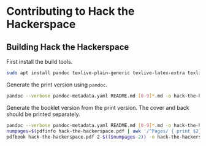 # Contributing to Hack the Hackerspace

## Building Hack the Hackerspace

First install the build tools.

```bash
sudo apt install pandoc texlive-plain-generic texlive-latex-extra texlive-fonts-recommended texlive-fonts-extra
```

Generate the print version using `pandoc`.

```bash
pandoc --verbose pandoc-metadata.yaml README.md [0-9]*.md -o hack-the-hackerspace.pdf --template eisvogel.tex --toc --listings --metadata date="`date +%D`" --include-before-body=include-cover.tex --include-after-body=include-back.tex
```

Generate the booklet version from the print version. The cover and back should be printed separately.

```bash
pandoc --verbose pandoc-metadata.yaml README.md [0-9]*.md -o hack-the-hackerspace.pdf --template eisvogel.tex --toc --listings --metadata date="`date +%D`" --include-before-body=include-cover.tex
numpages=$(pdfinfo hack-the-hackerspace.pdf | awk '/^Pages/ { print $2}')
pdfbook hack-the-hackerspace.pdf 2-$(($numpages-2)) -o hack-the-hackerspace-booklet-body.pdf
```
